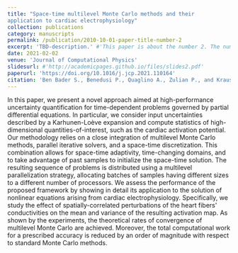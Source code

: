 ```yaml
---
title: "Space-time multilevel Monte Carlo methods and their
application to cardiac electrophysiology"
collection: publications
category: manuscripts
permalink: /publication/2010-10-01-paper-title-number-2
excerpt: 'TBD-description.' #'This paper is about the number 2. The number 3 is left for future work.'
date: 2021-02-02
venue: 'Journal of Computational Physics'
slidesurl: #'http://academicpages.github.io/files/slides2.pdf'
paperurl: 'https://doi.org/10.1016/j.jcp.2021.110164'
citation: 'Ben Bader S., Benedusi P., Quaglino A., Zulian P., and Krause R.'
---
```


In this paper, we present a novel approach aimed at high-performance uncertainty quantification for time-dependent problems governed by partial differential equations. In particular, we consider input uncertainties described by a Karhunen-Loève expansion and compute statistics of high-dimensional quantities-of-interest, such as the cardiac activation potential. Our methodology relies on a close integration of multilevel Monte Carlo methods, parallel iterative solvers, and a space-time discretization. This combination allows for space-time adaptivity, time-changing domains, and to take advantage of past samples to initialize the space-time solution. The resulting sequence of problems is distributed using a multilevel parallelization strategy, allocating batches of samples having different sizes to a different number of processors. We assess the performance of the proposed framework by showing in detail its application to the solution of nonlinear equations arising from cardiac electrophysiology. Specifically, we study the effect of spatially-correlated perturbations of the heart fibers' conductivities on the mean and variance of the resulting activation map. As shown by the experiments, the theoretical rates of convergence of multilevel Monte Carlo are achieved. Moreover, the total computational work for a prescribed accuracy is reduced by an order of magnitude with respect to standard Monte Carlo methods.
